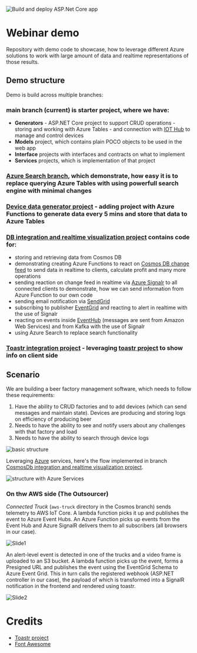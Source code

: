 ![Build and deploy ASP.Net Core app](https://github.com/bovrhovn/webinar-lambda/workflows/Build%20and%20deploy%20ASP.Net%20Core%20app%20to%20Azure%20Web%20App%20-%20lambada-generator/badge.svg)

# Webinar demo

Repository with demo code to showcase, how to leverage different Azure solutions to work with large amount of data and realtime representations of those results.

## Demo structure

Demo is build across multiple branches:

### main branch (current) is **starter** project, where we have:
- **Generators** - ASP.NET Core project to support CRUD operations - storing and working with Azure Tables - and connection with [IOT Hub](https://azure.microsoft.com/en-us/services/iot-hub/) to manage and control devices
- **Models** project, which contains plain POCO objects to be used in the web app
- **Interface** projects with interfaces and contracts on what to implement
- **Services** projects, which is implementation of that project

### [Azure Search branch](https://github.com/bovrhovn/webinar-lambda/tree/azure-search-functionality), which demonstrate, how easy it is to replace querying Azure Tables with using powerfull search engine with minimal changes

### [Device data generator project](https://github.com/bovrhovn/webinar-lambda/tree/device-data-generate) - adding project with Azure Functions to generate data every 5 mins and store that data to Azure Tables

### [DB integration and realtime visualization project](https://github.com/bovrhovn/webinar-lambda/tree/cosmodb-event-hub) contains code for:
- storing and retrieving data from Cosmos DB
- demonstrating creating Azure Functions to react on [Cosmos DB change feed](https://docs.microsoft.com/en-us/azure/cosmos-db/change-feed) to send data in realtime to clients, calculate profit and many more operations
- sending reaction on change feed in realtime via [Azure Signalr](https://azure.microsoft.com/en-us/services/signalr-service/) to all connected clients to demonstrate, how we can send information from Azure Function to our own code
- sending email notification via [SendGrid](https://sendgrid.com/)
- subscribing to publisher [EventGrid](https://azure.microsoft.com/en-us/services/event-grid/) and reacting to alert in realtime with the use of Signalr
- reacting on events inside [EventHub](https://azure.microsoft.com/en-us/services/event-hubs/) (messages are sent from Amazon Web Services) and from Kafka with the use of Signalr
- using Azure Search to replace search functionality

### [Toastr integration project](https://github.com/bovrhovn/webinar-lambda/tree/toastplusplus) - leveraging [toastr project](https://github.com/CodeSeven/toastr) to show info on client side

## Scenario

We are building a beer factory management software, which needs to follow these requirements:
1. Have the ability to CRUD factories and to add devices (which can send messages and maintain state). Devices are producing and storing logs on efficiency of producing beer
2. Needs to have the ability to see and notify users about any challenges with that factory and load
3. Needs to have the ability to search through device logs 

![basic structure](https://csacoresettings.blob.core.windows.net/public/beer-factory-v1.png)

Leveraging [Azure](https://azure.com) services, here's the flow implemented in branch [CosmosDb integration and realtime visualization project](https://github.com/bovrhovn/webinar-lambda/tree/cosmodb-event-hub).

![structure with Azure Services](https://csacoresettings.blob.core.windows.net/public/beer-factory-v3.png)

### On thw AWS side (The Outsourcer)

_Connected Truck_ (`aws-truck` directory in the Cosmos branch) sends telemetry to AWS IoT Core. A lambda function picks it up and publishes the event to Azure Event Hubs. An Azure Function picks up events from the Event Hub and Azure SignalR delivers them to all subscribers (all browsers in our case).

![Slide1](https://user-images.githubusercontent.com/6472374/96035783-30a04a00-0e6c-11eb-85f3-a2a8fb81f26e.PNG)


An alert-level event is detected in one of the trucks and a video frame is uploaded to an S3 bucket. A lambda function picks up the event, forms a Presigned URL and publishes the event using the EventGrid Schema to Azure Event Grid. This in turn calls the registered webhook (ASP.NET controller in our case), the payload of which is transformed into a SignalR notification in the frontend and rendered using toastr.

![Slide2](https://user-images.githubusercontent.com/6472374/96035793-3564fe00-0e6c-11eb-8678-e50061857bdf.PNG)

# Credits

- [Toastr project](https://github.com/CodeSeven/toastr)
- [Font Awesome](https://fontawesome.com/)

